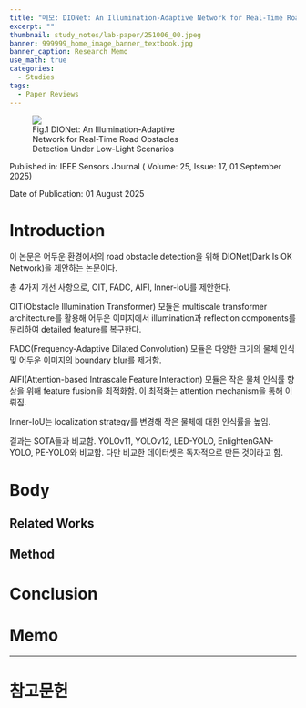 ```yaml
---
title: "메모: DIONet: An Illumination-Adaptive Network for Real-Time Road Obstacles Detection Under Low-Light Scenarios"
excerpt: ""
thumbnail: study_notes/lab-paper/251006_00.jpeg
banner: 999999_home_image_banner_textbook.jpg
banner_caption: Research Memo
use_math: true
categories:
  - Studies
tags:
  - Paper Reviews
---
```


<figure class="align-center" style="width: 60%">
  <a href="{{ site.url }}{{ site.baseurl }}/assets/images/study_notes/lab-paper/251006_00.jpeg">
  <img src="{{ site.url }}{{ site.baseurl }}/assets/images/study_notes/lab-paper/251006_00.jpeg">
  </a>
  <figcaption>
  Fig.1 DIONet: An Illumination-Adaptive Network for Real-Time Road Obstacles Detection Under Low-Light Scenarios
  </figcaption>
</figure>

Published in: IEEE Sensors Journal ( Volume: 25, Issue: 17, 01 September 2025)

Date of Publication: 01 August 2025

# Introduction

이 논문은 어두운 환경에서의 road obstacle detection을 위해 DIONet(Dark Is OK Network)을 제안하는 논문이다.

총 4가지 개선 사항으로, OIT, FADC, AIFI, Inner-IoU를 제안한다.

OIT(Obstacle Illumination Transformer) 모듈은 multiscale transformer architecture를 활용해 어두운 이미지에서 illumination과 reflection components를 분리하여 detailed feature를 복구한다.

FADC(Frequency-Adaptive Dilated Convolution) 모듈은 다양한 크기의 물체 인식 및 어두운 이미지의 boundary blur를 제거함.

AIFI(Attention-based Intrascale Feature Interaction) 모듈은 작은 물체 인식률 향상을 위해 feature fusion을 최적화함. 이 최적화는 attention mechanism을 통해 이뤄짐.

Inner-IoU는 localization strategy를 변경해 작은 물체에 대한 인식률을 높임.

결과는 SOTA들과 비교함. YOLOv11, YOLOv12, LED-YOLO, EnlightenGAN-YOLO, PE-YOLO와 비교함. 다만 비교한 데이터셋은 독자적으로 만든 것이라고 함.

# Body

## Related Works


## Method


# Conclusion


# Memo



---

# 참고문헌


